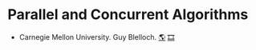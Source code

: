 # Parallel and Concurrent Algorithms
- Carnegie Mellon University. Guy Blelloch.
[:earth_americas:](http://www.cs.cmu.edu/~guyb/paralg/)
[:film_strip:](https://www.diderot.one/courses/56)